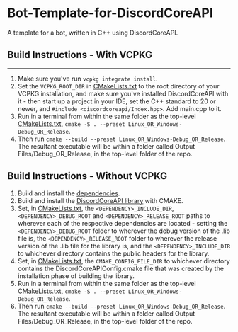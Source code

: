 # Bot-Template-for-DiscordCoreAPI
A template for a bot, written in C++ using DiscordCoreAPI.
## Build Instructions - With VCPKG
----
1. Make sure you've run `vcpkg integrate install`.
2. Set the `VCPKG_ROOT_DIR` in [CMakeLists.txt](https://github.com/RealTimeChris/Bot-Template-for-DiscordCoreAPI/blob/main/CMakeLists.txt#L2) to the root directory of your VCPKG installation, and make sure you've installed DiscordCoreAPI with it - then start up a project in your IDE, set the C++ standard to 20 or newer, and `#include <discordcoreapi/Index.hpp>`. Add main.cpp to it.
3. Run in a terminal from within the same folder as the top-level [CMakeLists.txt](https://github.com/RealTimeChris/Bot-Template-for-DiscordCoreAPI/blob/main/CMakeLists.txt), `cmake -S . --preset Linux_OR_Windows-Debug_OR_Release`.
4. Then run `cmake --build --preset Linux_OR_Windows-Debug_OR_Release`. The resultant executable will be within a folder called Output Files/Debug_OR_Release, in the top-level folder of the repo.
## Build Instructions - Without VCPKG
1. Build and install the [dependencies](https://github.com/RealTimeChris/DiscordCoreAPI#dependencies).
2. Build and install the [DiscordCoreAPI library](https://github.com/RealTimeChris/DiscordCoreAPI#build-instructions-non-vcpkg---the-library) with CMAKE.
3. Set, in [CMakeLists.txt](https://github.com/RealTimeChris/Bot-Template-for-DiscordCoreAPI/blob/main/CMakeLists.txt#L6-L18), the `<DEPENDENCY>_INCLUDE_DIR`, `<DEPENDENCY>_DEBUG_ROOT` and `<DEPENDENCY>_RELEASE_ROOT` paths to wherever each of the respective dependencies are located - setting the `<DEPENDENCY>_DEBUG_ROOT` folder to wherever the debug version of the .lib file is, the `<DEPENDENCY>_RELEASE_ROOT` folder to wherever the release version of the .lib file for the library is, and the `<DEPENDENCY>_INCLUDE_DIR` to whichever directory contains the public headers for the library.
4. Set, in [CMakeLists.txt](https://github.com/RealTimeChris/Bot-Template-for-DiscordCoreAPI/blob/main/CMakeLists.txt#L4), the `CMAKE_CONFIG_FILE_DIR` to whichever directory contains the DiscordCoreAPIConfig.cmake file that was created by the installation phase of building the library.
5. Run in a terminal from within the same folder as the top-level [CMakeLists.txt](https://github.com/RealTimeChris/Bot-Template-for-DiscordCoreAPI/blob/main/CMakeLists.txt), `cmake -S . --preset Linux_OR_Windows-Debug_OR_Release`.
6. Then run `cmake --build --preset Linux_OR_Windows-Debug_OR_Release`. The resultant executable will be within a folder called Output Files/Debug_OR_Release, in the top-level folder of the repo.
